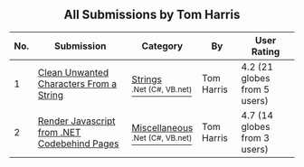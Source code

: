 ﻿<div align="center">

## All Submissions by Tom Harris

</div>

No.  | Submission | Category | By   | User Rating
---- | ---------- | -------- | ---- | -----------
1 | [Clean Unwanted Characters From a String<br />](https://github.com/Planet-Source-Code/tom-harris-clean-unwanted-characters-from-a-string__10-2553) | [Strings<br /><sup>.Net (C#, VB.net)</sup>](../ByCategory/strings__10-26.md) | Tom Harris | 4.2 (21 globes from 5 users)
2 | [Render Javascript from \.NET Codebehind Pages<br />](https://github.com/Planet-Source-Code/tom-harris-render-javascript-from-net-codebehind-pages__10-112) | [Miscellaneous<br /><sup>.Net (C#, VB.net)</sup>](../ByCategory/miscellaneous__10-1.md) | Tom Harris | 4.7 (14 globes from 3 users)
